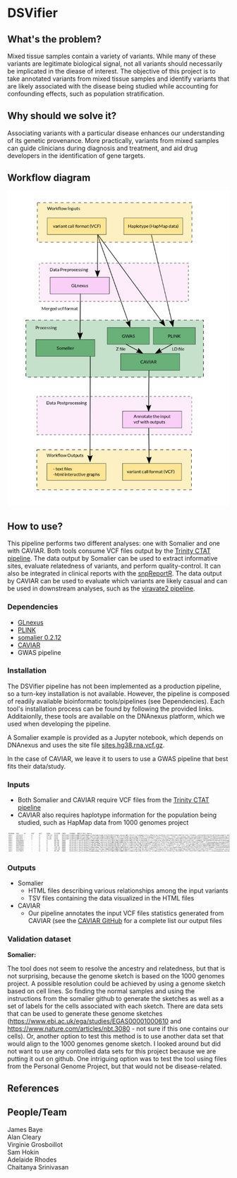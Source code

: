# DSVifier


## What's the problem?
Mixed tissue samples contain a variety of variants.
While many of these variants are legitimate biological signal, not all variants should necessarily be implicated in the diease of interest.
The objective of this project is to take annotated variants from mixed tissue samples and identify variants that are likely associated with the disease being studied while accounting for confounding effects, such as population stratification.


## Why should we solve it?
Associating variants with a particular disease enhances our understanding of its genetic provenance.
More practically, variants from mixed samples can guide clinicians during diagnosis and treatment, and aid drug developers in the identification of gene targets.


## Workflow diagram
![Workflow Diagram](images/workflow_v5.png "Workflow Diagram")


## How to use?
This pipeline performs two different analyses: one with Somalier and one with CAVIAR.
Both tools consume VCF files output by the [Trinity CTAT pipeline](https://github.com/collaborativebioinformatics/expressed-variant-impact).
The data output by Somalier can be used to extract informative sites, evaluate relatedness of variants, and perform quality-control.
It can also be integrated in clinical reports with the [snpReportR](https://github.com/collaborativebioinformatics/expressed-variant-reporting).
The data output by CAVIAR can be used to evaluate which variants are likely casual and can be used in downstream analyses, such as the [viravate2 pipeline](https://github.com/collaborativebioinformatics/viravate2).

### Dependencies
* [GLnexus](https://github.com/dnanexus-rnd/GLnexus)
* [PLINK](http://zzz.bwh.harvard.edu/plink/)
* [somalier 0.2.12](https://github.com/brentp/somalier)
* [CAVIAR](http://genetics.cs.ucla.edu/caviar/manual.html)
* GWAS pipeline

### Installation
The DSVifier pipeline has not been implemented as a production pipeline, so a turn-key installation is not available.
However, the pipeline is composed of readily available bioinformatic tools/pipelines (see Dependencies).
Each tool's installation process can be found by following the provided links.
Additaionlly, these tools are available on the DNAnexus platform, which we used when developing the pipeline.

A Somalier example is provided as a Jupyter notebook, which depends on DNAnexus and uses the site file [sites.hg38.rna.vcf.gz](https://github.com/brentp/somalier/files/4566475/sites.hg38.rna.vcf.gz).

In the case of CAVIAR, we leave it to users to use a GWAS pipeline that best fits their data/study.

### Inputs
* Both Somalier and CAVIAR require VCF files from the [Trinity CTAT pipeline](https://github.com/collaborativebioinformatics/expressed-variant-impact)
* CAVIAR also requires haplotype information for the population being studied, such as HapMap data from 1000 genomes project

![Example of an input .vcf file](images/sample_vcf.png "sample of a .vcf file")

### Outputs
* Somalier
  * HTML files describing various relationships among the input variants
  * TSV files containing the data visualized in the HTML files
* CAVIAR
  * Our pipeline annotates the input VCF files statistics generated from CAVIAR (see the [CAVIAR GitHub](https://github.com/fhormoz/caviar) for a complete list our output files

### Validation dataset
**Somalier:**

The tool does not seem to resolve the ancestry and relatedness, but that is not surprising, because the genome sketch is based on the 1000 genomes project.
A possible resolution could be achieved by using a genome sketch based on cell lines. So finding the normal samples and using the instructions from the somalier github to generate the sketches as well as a set of labels for the cells associated with each sketch.
There are data sets that can be used to generate these genome sketches (https://www.ebi.ac.uk/ega/studies/EGAS00001000610 and https://www.nature.com/articles/nbt.3080 - not sure if this one contains our cells). 
Or, another option to test this method is to use another data set that would align to the 1000 genomes genome sketch.  I looked around but did not want to use any controlled data sets for this project because we are putting it out on github.  One intriguing option was to test the tool using files from the Personal Genome Project, but that would not be disease-related.



## References


## People/Team
James Baye  
Alan Cleary  
Virginie Grosboillot  
Sam Hokin  
Adelaide Rhodes  
Chaitanya Srinivasan  
